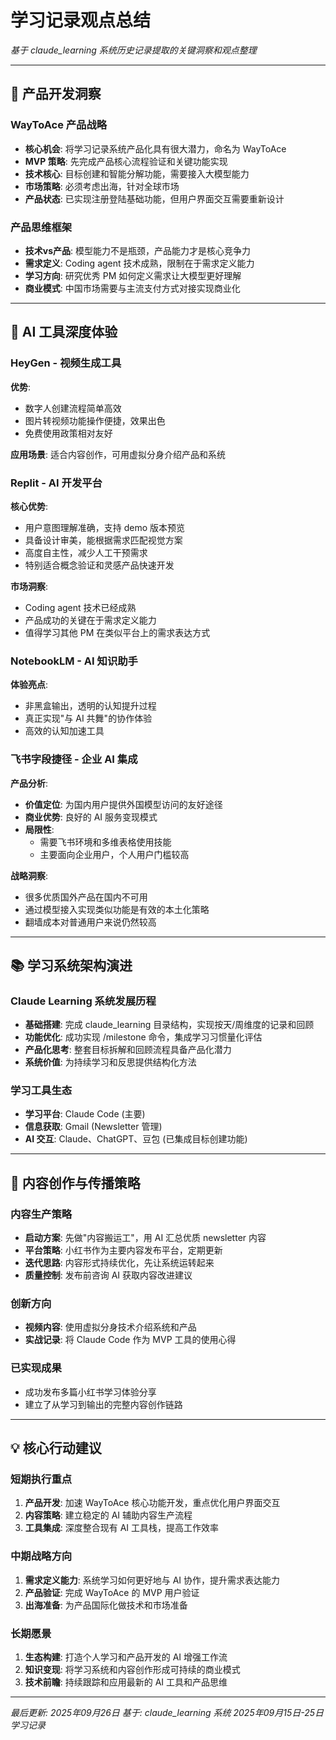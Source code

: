 # 学习记录观点总结

*基于 claude_learning 系统历史记录提取的关键洞察和观点整理*

---

## 🚀 产品开发洞察

### WayToAce 产品战略
- **核心机会**: 将学习记录系统产品化具有很大潜力，命名为 WayToAce
- **MVP 策略**: 先完成产品核心流程验证和关键功能实现
- **技术核心**: 目标创建和智能分解功能，需要接入大模型能力
- **市场策略**: 必须考虑出海，针对全球市场
- **产品状态**: 已实现注册登陆基础功能，但用户界面交互需要重新设计

### 产品思维框架
- **技术vs产品**: 模型能力不是瓶颈，产品能力才是核心竞争力
- **需求定义**: Coding agent 技术成熟，限制在于需求定义能力
- **学习方向**: 研究优秀 PM 如何定义需求让大模型更好理解
- **商业模式**: 中国市场需要与主流支付方式对接实现商业化

---

## 🤖 AI 工具深度体验

### HeyGen - 视频生成工具
**优势**:
- 数字人创建流程简单高效
- 图片转视频功能操作便捷，效果出色
- 免费使用政策相对友好

**应用场景**: 适合内容创作，可用虚拟分身介绍产品和系统

### Replit - AI 开发平台
**核心优势**:
- 用户意图理解准确，支持 demo 版本预览
- 具备设计审美，能根据需求匹配视觉方案
- 高度自主性，减少人工干预需求
- 特别适合概念验证和灵感产品快速开发

**市场洞察**:
- Coding agent 技术已经成熟
- 产品成功的关键在于需求定义能力
- 值得学习其他 PM 在类似平台上的需求表达方式

### NotebookLM - AI 知识助手
**体验亮点**:
- 非黑盒输出，透明的认知提升过程
- 真正实现"与 AI 共舞"的协作体验
- 高效的认知加速工具

### 飞书字段捷径 - 企业 AI 集成
**产品分析**:
- **价值定位**: 为国内用户提供外国模型访问的友好途径
- **商业优势**: 良好的 AI 服务变现模式
- **局限性**:
  - 需要飞书环境和多维表格使用技能
  - 主要面向企业用户，个人用户门槛较高

**战略洞察**:
- 很多优质国外产品在国内不可用
- 通过模型接入实现类似功能是有效的本土化策略
- 翻墙成本对普通用户来说仍然较高

---

## 📚 学习系统架构演进

### Claude Learning 系统发展历程
- **基础搭建**: 完成 claude_learning 目录结构，实现按天/周维度的记录和回顾
- **功能优化**: 成功实现 /milestone 命令，集成学习习惯量化评估
- **产品化思考**: 整套目标拆解和回顾流程具备产品化潜力
- **系统价值**: 为持续学习和反思提供结构化方法

### 学习工具生态
- **学习平台**: Claude Code (主要)
- **信息获取**: Gmail (Newsletter 管理)
- **AI 交互**: Claude、ChatGPT、豆包 (已集成目标创建功能)

---

## 🎯 内容创作与传播策略

### 内容生产策略
- **启动方案**: 先做"内容搬运工"，用 AI 汇总优质 newsletter 内容
- **平台策略**: 小红书作为主要内容发布平台，定期更新
- **迭代思路**: 内容形式持续优化，先让系统运转起来
- **质量控制**: 发布前咨询 AI 获取内容改进建议

### 创新方向
- **视频内容**: 使用虚拟分身技术介绍系统和产品
- **实战记录**: 将 Claude Code 作为 MVP 工具的使用心得

### 已实现成果
- 成功发布多篇小红书学习体验分享
- 建立了从学习到输出的完整内容创作链路

---

## 💡 核心行动建议

### 短期执行重点
1. **产品开发**: 加速 WayToAce 核心功能开发，重点优化用户界面交互
2. **内容策略**: 建立稳定的 AI 辅助内容生产流程
3. **工具集成**: 深度整合现有 AI 工具栈，提高工作效率

### 中期战略方向
1. **需求定义能力**: 系统学习如何更好地与 AI 协作，提升需求表达能力
2. **产品验证**: 完成 WayToAce 的 MVP 用户验证
3. **出海准备**: 为产品国际化做技术和市场准备

### 长期愿景
1. **生态构建**: 打造个人学习和产品开发的 AI 增强工作流
2. **知识变现**: 将学习系统和内容创作形成可持续的商业模式
3. **技术前瞻**: 持续跟踪和应用最新的 AI 工具和产品思维

---

*最后更新: 2025年09月26日*
*基于: claude_learning 系统 2025年09月15日-25日 学习记录*